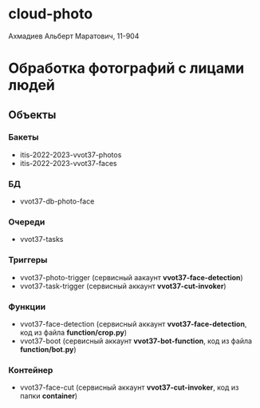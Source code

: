 # cloud-photo
Ахмадиев Альберт Маратович, 11-904

# Обработка фотографий с лицами людей
## Объекты
### Бакеты
- itis-2022-2023-vvot37-photos
- itis-2022-2023-vvot37-faces
### БД
- vvot37-db-photo-face
### Очереди
- vvot37-tasks
### Триггеры
- vvot37-photo-trigger (сервисный аакаунт **vvot37-face-detection**)
- vvot37-task-trigger (сервисный аккаунт **vvot37-cut-invoker**)
### Функции
- vvot37-face-detection (сервисный аккаунт **vvot37-face-detection**, код из файла **function/crop.py**)
- vvot37-boot (сервисный аккаунт **vvot37-bot-function**, код из файла **function/bot.py**)
### Контейнер
- vvot37-face-cut (сервисный аккаунт **vvot37-cut-invoker**, код из папки **container**)
